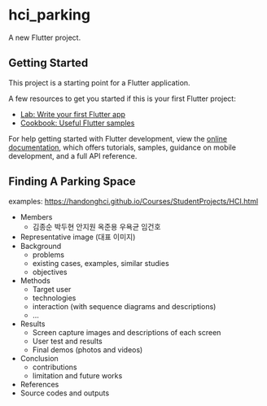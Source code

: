 # hci_parking

A new Flutter project.

## Getting Started

This project is a starting point for a Flutter application.

A few resources to get you started if this is your first Flutter project:

- [Lab: Write your first Flutter app](https://docs.flutter.dev/get-started/codelab)
- [Cookbook: Useful Flutter samples](https://docs.flutter.dev/cookbook)

For help getting started with Flutter development, view the
[online documentation](https://docs.flutter.dev/), which offers tutorials,
samples, guidance on mobile development, and a full API reference.

## Finding A Parking Space
examples: https://handonghci.github.io/Courses/StudentProjects/HCI.html
- Members
    - 김종순 박두현 안지원 옥준용 우욕균 임건호
- Representative image (대표 이미지)
- Background
    - problems
    - existing cases, examples, similar studies
    - objectives
- Methods
    - Target user
    - technologies
    - interaction (with sequence diagrams and descriptions)
    - …
- Results
    - Screen capture images and descriptions of each screen
    - User test and results
    - Final demos (photos and videos)
- Conclusion
    - contributions
    - limitation and future works
- References
- Source codes and outputs
